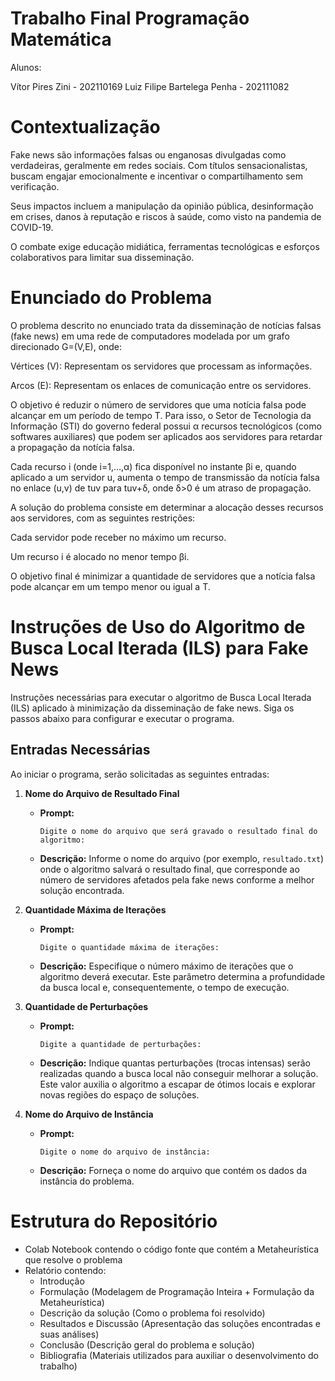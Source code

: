 # Trabalho Final Programação Matemática

Alunos:

Vítor Pires Zini - 202110169
Luiz Filipe Bartelega Penha - 202111082

# Contextualização

Fake news são informações falsas ou enganosas divulgadas como verdadeiras, geralmente em redes sociais. Com títulos sensacionalistas, buscam engajar emocionalmente e incentivar o compartilhamento sem verificação.

Seus impactos incluem a manipulação da opinião pública, desinformação em crises, danos à reputação e riscos à saúde, como visto na pandemia de COVID-19.

O combate exige educação midiática, ferramentas tecnológicas e esforços colaborativos para limitar sua disseminação.

# Enunciado do Problema

O problema descrito no enunciado trata da disseminação de notícias falsas (fake news) em uma rede de computadores modelada por um grafo direcionado G=(V,E), onde:

Vértices (V): Representam os servidores que processam as informações.

Arcos (E): Representam os enlaces de comunicação entre os servidores.

O objetivo é reduzir o número de servidores que uma notícia falsa pode alcançar em um período de tempo T. Para isso, o Setor de Tecnologia da Informação (STI) do governo federal possui α recursos tecnológicos (como softwares auxiliares) que podem ser aplicados aos servidores para retardar a propagação da notícia falsa.

Cada recurso i (onde i=1,…,α) fica disponível no instante βi e, quando aplicado a um servidor u, aumenta o tempo de transmissão da notícia falsa no enlace (u,v) de tuv para tuv+δ, onde δ>0 é um atraso de propagação.

A solução do problema consiste em determinar a alocação desses recursos aos servidores, com as seguintes restrições:

Cada servidor pode receber no máximo um recurso.

Um recurso i é alocado no menor tempo βi.

O objetivo final é minimizar a quantidade de servidores que a notícia falsa pode alcançar em um tempo menor ou igual a T.

# Instruções de Uso do Algoritmo de Busca Local Iterada (ILS) para Fake News

Instruções necessárias para executar o algoritmo de Busca Local Iterada (ILS) aplicado à minimização da disseminação de fake news. Siga os passos abaixo para configurar e executar o programa.

## Entradas Necessárias

Ao iniciar o programa, serão solicitadas as seguintes entradas:

1. **Nome do Arquivo de Resultado Final**  
   - **Prompt:**  
     ```
     Digite o nome do arquivo que será gravado o resultado final do algoritmo:
     ```  
   - **Descrição:** Informe o nome do arquivo (por exemplo, `resultado.txt`) onde o algoritmo salvará o resultado final, que corresponde ao número de servidores afetados pela fake news conforme a melhor solução encontrada.

2. **Quantidade Máxima de Iterações**  
   - **Prompt:**  
     ```
     Digite o quantidade máxima de iterações:
     ```  
   - **Descrição:** Especifique o número máximo de iterações que o algoritmo deverá executar. Este parâmetro determina a profundidade da busca local e, consequentemente, o tempo de execução.

3. **Quantidade de Perturbações**  
   - **Prompt:**  
     ```
     Digite a quantidade de perturbações:
     ```  
   - **Descrição:** Indique quantas perturbações (trocas intensas) serão realizadas quando a busca local não conseguir melhorar a solução. Este valor auxilia o algoritmo a escapar de ótimos locais e explorar novas regiões do espaço de soluções.

4. **Nome do Arquivo de Instância**
   - **Prompt:**  
     ```
     Digite o nome do arquivo de instância:
     ```  
   - **Descrição:** Forneça o nome do arquivo que contém os dados da instância do problema.

# Estrutura do Repositório

- Colab Notebook contendo o código fonte que contém a Metaheurística que resolve o problema
- Relatório contendo:
    - Introdução
    - Formulação (Modelagem de Programação Inteira + Formulação da Metaheurística)
    - Descrição da solução (Como o problema foi resolvido)
    - Resultados e Discussão (Apresentação das soluções encontradas e suas análises)
    - Conclusão (Descrição geral do problema e solução)
    - Bibliografia (Materiais utilizados para auxiliar o desenvolvimento do trabalho)
